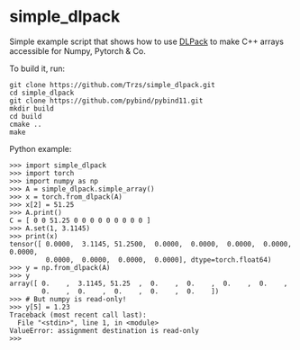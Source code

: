# simple_dlpack

Simple example script that shows how to use [DLPack](https://dmlc.github.io/dlpack/latest/) to make C++ arrays accessible for Numpy, Pytorch & Co.

To build it, run:

```
git clone https://github.com/Trzs/simple_dlpack.git
cd simple_dlpack
git clone https://github.com/pybind/pybind11.git
mkdir build
cd build
cmake ..
make
```

Python example:
```
>>> import simple_dlpack
>>> import torch
>>> import numpy as np
>>> A = simple_dlpack.simple_array()
>>> x = torch.from_dlpack(A)
>>> x[2] = 51.25
>>> A.print()
C = [ 0 0 51.25 0 0 0 0 0 0 0 0 0 ]
>>> A.set(1, 3.1145)
>>> print(x)
tensor([ 0.0000,  3.1145, 51.2500,  0.0000,  0.0000,  0.0000,  0.0000,  0.0000,
         0.0000,  0.0000,  0.0000,  0.0000], dtype=torch.float64)
>>> y = np.from_dlpack(A)
>>> y
array([ 0.    ,  3.1145, 51.25  ,  0.    ,  0.    ,  0.    ,  0.    ,
        0.    ,  0.    ,  0.    ,  0.    ,  0.    ])
>>> # But numpy is read-only!
>>> y[5] = 1.23
Traceback (most recent call last):
  File "<stdin>", line 1, in <module>
ValueError: assignment destination is read-only
>>>
```
